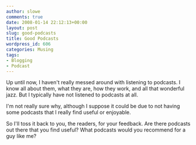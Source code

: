 ```yaml
---
author: slowe
comments: true
date: 2008-01-14 22:12:13+00:00
layout: post
slug: good-podcasts
title: Good Podcasts
wordpress_id: 606
categories: Musing
tags:
- Blogging
- Podcast
---
```


Up until now, I haven't really messed around with listening to podcasts. I know all about them, what they are, how they work, and all that wonderful jazz. But I typically have not listened to podcasts at all.

I'm not really sure why, although I suppose it could be due to not having some podcasts that I really find useful or enjoyable.

So I'll toss it back to you, the readers, for your feedback. Are there podcasts out there that you find useful? What podcasts would you recommend for a guy like me?
